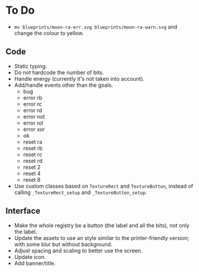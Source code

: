 # To Do

- `mv blueprints/moon-ra-err.svg blueprints/moon-ra-warn.svg` and change the colour to yellow.

## Code

- Static typing.
- Do not hardcode the number of bits.
- Handle energy (currently it's not taken into account).
- Add/handle events other than the goals.
  - bug
  - error rb
  - error rc
  - error rd
  - error not
  - error rol
  - error xor
  - ok
  - reset ra
  - reset rb
  - reset rc
  - reset rd
  - reset 2
  - reset 4
  - reset 8
- Use custom classes based on `TextureRect` and `TextureButton`, instead of calling `_TextureRect_setup` and `_TextureButton_setup`.

## Interface

- Make the whole registry be a button (the label and all the bits), not only the label.
- Update the assets to use an style similar to the printer-friendly version; with some blur but without background.
- Adjust spacing and scaling to better use the screen.
- Update icon.
- Add banner/title.
